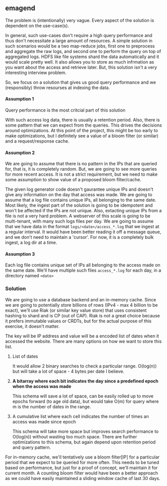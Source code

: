 emagend
--------

The problem is (intentionally) very vague. Every aspect of the solution is dependent on the use-case(s).

In general, such use-cases don't require a high query performance and thus don't necessitate a large amount of resources. A simple solution in such scenarios would be a two map-reduce jobs, first one to preprocess and aggregate the raw logs, and second one to perform the query on top of aggregated logs. HDFS like file systems shard the data automatically and it would scale pretty well. It also allows you to store as much infrmation as you want about the access and retrieve later. But, this solution isn't a very interesting interview problem.

So, we focus on a solution that gives us good query performance and we (responsibly) throw resourses at indexing the data.

#### Assumption 1
Query performance is the most critcial part of this solution

With such access log data, there is usually a retention period. Also, there is some pattern that we can expect from the queries. This drives the decisions around optimizations. At this point of the project, this might be too early to make optimizations, but I definitely see a value of a bloom filter (or similar) and a request/response cache.

#### Assumption 2
We are going to assume that there is no pattern in the IPs that are queried for, that is, it is completely random. But, we are going to see more queries for more recent access. It is not a strict requirement, but we need to make some assumption to show value of a proposed bloom filter/cache.

The given log generator code doesn't gaurantee unique IPs and doesn't give any information on the day that access was made. We are going to assume that a log file contains unique IPs, all belonging to the same date. Most likely, the ingest part of the solution is going to be idempotent and won't be affected if the IPs are not unique. Also, extacting unique IPs from a file is not a very hard problem.
A webserver of this scale is going to be multi-tenant, with many such logs files per day. We are going to assume that we have data in the format `logs/<date>/access_*.log` that we ingest at a regular interval. It would have been better reading it off a message queue, and we don't need to maintain a 'cursor'. For now, it is a completely bulk ingest, a log dir at a time.

#### Assumption 3
Each log file contains unique set of IPs all belonging to the access made on the same date. We'll have multiple such files `access_*.log` for each day, in a directory named `<date>`

### Solution
We are going to use a database backend and an in-memory cache. Since we are going to potentially store billions of rows (IPv4 - max 4 billion to be exact), we'll use Riak (or similar key value store) that uses consistent hashing to shard and is CP (out of CAP). Riak is not a great choice because it prefers immutable values or CRDTs, but for the actual purpose of this exercise, it doesn't matter.

The key will be IP address and value will be a encoded list of dates when it accessed the website.
There are many options on how we want to store this list.

1. List of dates

    It would allow 2 binary searches to check a particular range. O(log(n)) but will take a lot of space - 4 bytes per date I believe.
2. **A bitarray where each bit indicates the day since a predefined epoch when the access was made**

   This schema will save a lot of space, can be easily rolled up to move epochs forward (to age old data), but would take O(m) for query where m is the number of dates in the range.
3. A cumulative list where each cell indicates the number of times an access was made since epoch

    This schema will take more space but improves search performance to O(log(n)) without wasting too much space. There are further optimizations to this schema, but again depend upon retention period and query pattern.

For in-memory cache, we'll tentatively use a bloom filter[IP] for a particular period that we expect to be queried for more often. This needs to be tuned based on performance, but just for a proof of concept, we'll maintain it for current month.
A counting bloom filter would have been a better approach as we could have easily maintained a sliding window cache of last 30 days.
